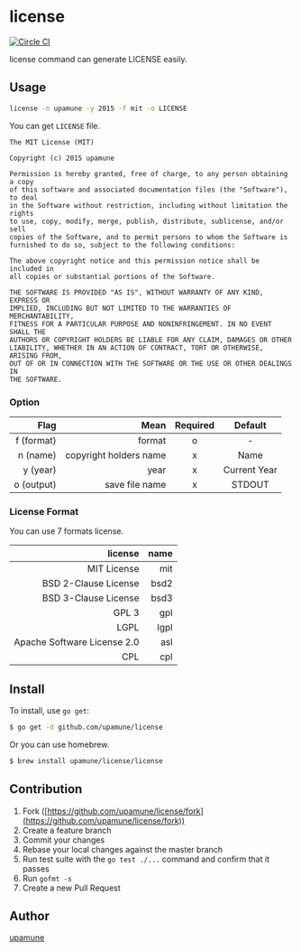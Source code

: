 # license
[![Circle CI](https://circleci.com/gh/upamune/license/tree/master.svg?style=svg)](https://circleci.com/gh/upamune/license/tree/master)

license command can generate LICENSE easily.


## Usage

```sh
license -n upamune -y 2015 -f mit -o LICENSE
```

You can get ```LICENSE``` file.

```plain
The MIT License (MIT)

Copyright (c) 2015 upamune

Permission is hereby granted, free of charge, to any person obtaining a copy
of this software and associated documentation files (the "Software"), to deal
in the Software without restriction, including without limitation the rights
to use, copy, modify, merge, publish, distribute, sublicense, and/or sell
copies of the Software, and to permit persons to whom the Software is
furnished to do so, subject to the following conditions:

The above copyright notice and this permission notice shall be included in
all copies or substantial portions of the Software.

THE SOFTWARE IS PROVIDED "AS IS", WITHOUT WARRANTY OF ANY KIND, EXPRESS OR
IMPLIED, INCLUDING BUT NOT LIMITED TO THE WARRANTIES OF MERCHANTABILITY,
FITNESS FOR A PARTICULAR PURPOSE AND NONINFRINGEMENT. IN NO EVENT SHALL THE
AUTHORS OR COPYRIGHT HOLDERS BE LIABLE FOR ANY CLAIM, DAMAGES OR OTHER
LIABILITY, WHETHER IN AN ACTION OF CONTRACT, TORT OR OTHERWISE, ARISING FROM,
OUT OF OR IN CONNECTION WITH THE SOFTWARE OR THE USE OR OTHER DEALINGS IN
THE SOFTWARE.
```

### Option

|Flag|Mean|Required|Default|
|---:|---:|:--:|:--:|
|f (format)|format|o|-|
|n (name)|copyright holders name|x|Name|
|y (year)|year|x|Current Year|
|o (output)|save file name|x|STDOUT|

### License Format

You can use 7 formats license.

|license|name|
|--:|--:|
|MIT License|mit|
|BSD 2-Clause License|bsd2|
|BSD 3-Clause License|bsd3|
|GPL 3|gpl|
|LGPL|lgpl|
|Apache Software License 2.0|asl|
|CPL|cpl|

## Install

To install, use `go get`:

```bash
$ go get -d github.com/upamune/license
```

Or you can use homebrew.

```sh
$ brew install upamune/license/license
```


## Contribution

1. Fork ([https://github.com/upamune/license/fork](https://github.com/upamune/license/fork))
1. Create a feature branch
1. Commit your changes
1. Rebase your local changes against the master branch
1. Run test suite with the `go test ./...` command and confirm that it passes
1. Run `gofmt -s`
1. Create a new Pull Request

## Author

[upamune](https://github.com/upamune)
